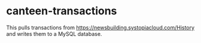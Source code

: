 # canteen-transactions
This pulls transactions from https://newsbuilding.systopiacloud.com/History and writes them to a MySQL database.
